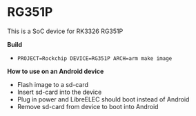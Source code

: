 # RG351P

This is a SoC device for RK3326 RG351P

**Build**

* `PROJECT=Rockchip DEVICE=RG351P ARCH=arm make image`

**How to use on an Android device**
- Flash image to a sd-card
- Insert sd-card into the device
- Plug in power and LibreELEC should boot instead of Android
- Remove sd-card from device to boot into Android
